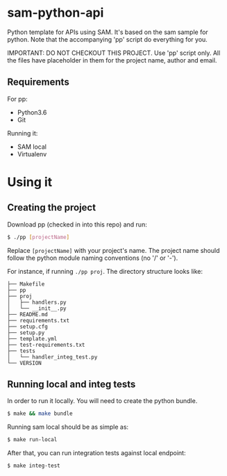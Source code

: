 # sam-python-api

Python template for APIs using SAM. It's based on the sam sample for python. Note that the accompanying 'pp' script do everything for you. 

IMPORTANT: DO NOT CHECKOUT THIS PROJECT. Use 'pp' script only. All the files have placeholder in them for the project name, author and email.

## Requirements
For pp:
* Python3.6
* Git

Running it:
* SAM local
* Virtualenv

# Using it
## Creating the project
Download pp (checked in into this repo) and run:

```bash
$ ./pp [projectName]
```
Replace ```[projectName]``` with your project's name. The project name should follow the python module naming conventions (no '/' or '-').

For instance, if running ```./pp proj```. The directory structure looks like:
```
├── Makefile
├── pp
├── proj
│   ├── handlers.py
│   └── __init__.py
├── README.md
├── requirements.txt
├── setup.cfg
├── setup.py
├── template.yml
├── test-requirements.txt
├── tests
│   └── handler_integ_test.py
└── VERSION
```

## Running local and integ tests
In order to run it locally. You will need to create the python bundle.
```bash
$ make && make bundle
```

Running sam local should be as simple as:
```bash
$ make run-local
```

After that, you can run integration tests against local endpoint:
```bash
$ make integ-test
```

